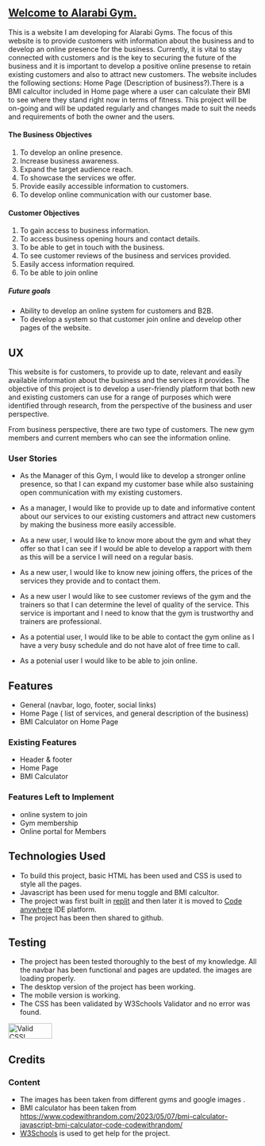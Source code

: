 ## [Welcome to Alarabi Gym.](https://qasimushtaq.github.io/alarabigym/)

This is a website I am developing for Alarabi Gyms.
The focus of this website is to provide customers with information about the business and to develop an online presence for the business. 
Currently, it is vital to stay connected with customers and is the key to securing the future 
of the business and it is important to develop a positive online presense to retain existing customers and also to attract new customers. The website includes
the following sections: Home Page (Description of business?).There is a BMI calcultor included in Home page where a user can calculate their BMI to see where they stand right now in terms of fitness. This project will be on-going and will be updated regularly and changes made to suit the needs and requirements of both the owner and the users.

#### The Business Objectives
1. To develop an online presence.
2. Increase business awareness.
3. Expand the target audience reach.
4. To showcase the services we offer.
5. Provide easily accessible information to customers.
6. To develop online communication with our customer base.

#### Customer Objectives
1. To gain access to business information.
2. To access business opening hours and contact details.
3. To be able to get in touch with the business.
4. To see customer reviews of the business and services provided.
5. Easily access information required.
6. To be able to join online

##### Future goals
* Ability to develop an online system for customers and B2B.
* To develop a system so that customer join online and develop other pages of the website.

## UX
 
This website is for customers, to provide up to date, relevant and easily available information about the business and the services it provides.
The objective of this project is to develop a user-friendly platform that both new and existing customers can use for a range of purposes which were identified through research, from the perspective of the business and user perspective. 

From business perspective, there are two type of customers. The new gym members and current members who can see the information online. 

### User Stories

* As the Manager of this Gym, I would like to develop a stronger online presence, so that I can expand my customer base while also sustaining open communication with my existing customers.

* As a manager, I would like to provide up to date and informative content about our services to our existing customers and attract new customers by making the business more easily accessible.

* As a new user, I would like to know more about the gym and what they offer so that I can see if I would be able to develop a rapport with them as this will be a service I will need on a regular basis.

* As a new user, I would like to know new joining offers, the prices of the services they provide and to contact them.

* As a new user I would like to see customer reviews of the gym and the trainers so that I can determine the level of quality of the service. This service is important and I need to know that the gym is trustworthy and trainers are professional.

* As a potential user, I would like to be able to contact the gym online as I have a very busy schedule and do not have alot of free time to call.

* As a potenial user I would like to be able to join online.


## Features
 - General (navbar, logo, footer, social links)
 - Home Page ( list of services, and general description of the business)
 - BMI Calculator on Home Page

 ### Existing Features

- Header & footer
- Home Page
- BMI Calculator

### Features Left to Implement
- online system to join
- Gym membership
- Online portal for Members

## Technologies Used
- To build this project, basic HTML has been used and CSS is used to style all the pages.
- Javascript has been used for menu toggle and BMI calcultor.  
- The project was first built in [replit](replit.com) and then later it is moved to [Code anywhere](app.codeanywhere.com) IDE     platform. 
- The project has been then shared to github. 

## Testing
- The project has been tested thoroughly to the best of my knowledge. All the navbar has been functional and pages are updated. 
the images are loading properly. 
- The desktop version of the project has been working. 
- The mobile version is working. 
- The CSS has been validated by W3Schools Validator and no error was found.
<p>
<a href="http://jigsaw.w3.org/css-validator/check/referer">
    <img style="border:0;width:88px;height:31px"
        src="http://jigsaw.w3.org/css-validator/images/vcss-blue"
        alt="Valid CSS!" />
    </a>
</p>

## Credits

### Content
- The images has been taken from different gyms and google images . 
- BMI calculator has been taken from https://www.codewithrandom.com/2023/05/07/bmi-calculator-javascript-bmi-calculator-code-codewithrandom/
- [W3Schools](w3schools.com) is used to get help for the project. 





